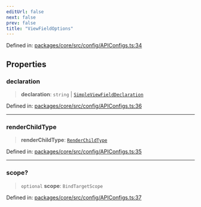 ```yaml
---
editUrl: false
next: false
prev: false
title: "ViewFieldOptions"
---
```


Defined in: [packages/core/src/config/APIConfigs.ts:34](https://github.com/mProjectsCode/obsidian-meta-bind-plugin/blob/43804cae2c305431d6768245a6348f2ee7f14fca/packages/core/src/config/APIConfigs.ts#L34)

## Properties

### declaration

> **declaration**: `string` \| [`SimpleViewFieldDeclaration`](/obsidian-meta-bind-plugin-docs/api/interfaces/simpleviewfielddeclaration/)

Defined in: [packages/core/src/config/APIConfigs.ts:36](https://github.com/mProjectsCode/obsidian-meta-bind-plugin/blob/43804cae2c305431d6768245a6348f2ee7f14fca/packages/core/src/config/APIConfigs.ts#L36)

***

### renderChildType

> **renderChildType**: [`RenderChildType`](/obsidian-meta-bind-plugin-docs/api/enumerations/renderchildtype/)

Defined in: [packages/core/src/config/APIConfigs.ts:35](https://github.com/mProjectsCode/obsidian-meta-bind-plugin/blob/43804cae2c305431d6768245a6348f2ee7f14fca/packages/core/src/config/APIConfigs.ts#L35)

***

### scope?

> `optional` **scope**: `BindTargetScope`

Defined in: [packages/core/src/config/APIConfigs.ts:37](https://github.com/mProjectsCode/obsidian-meta-bind-plugin/blob/43804cae2c305431d6768245a6348f2ee7f14fca/packages/core/src/config/APIConfigs.ts#L37)
